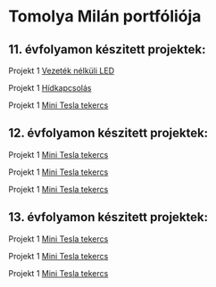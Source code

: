 # Tomolya Milán portfóliója

## 11. évfolyamon készitett projektek:

Projekt 1 [Vezeték nélküli LED](https://tomolyamilan.github.io/portfolio/11/projekt01/index.md)

Projekt 1 [Hídkapcsolás](https:/) 

Projekt 1 [Mini Tesla tekercs](https:/) 
 
## 12. évfolyamon készitett projektek:

Projekt 1 [Mini Tesla tekercs](https:/)

Projekt 1 [Mini Tesla tekercs](https:/)

Projekt 1 [Mini Tesla tekercs](https:/)

## 13. évfolyamon készitett projektek:

Projekt 1 [Mini Tesla tekercs](https:/)

Projekt 1 [Mini Tesla tekercs](https:/)

Projekt 1 [Mini Tesla tekercs](https:/)

[def]: https://tomolyamilan.github.io/portfolio/11/projekt01/index.md